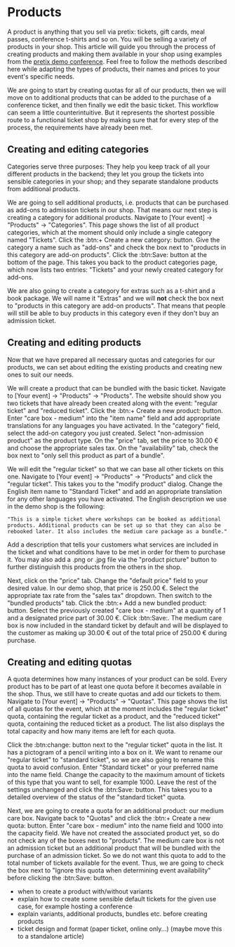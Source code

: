 # Products

A product is anything that you sell via pretix: tickets, gift cards, meal passes, conference t-shirts and so on. You will be selling a variety of products in your shop. This article will guide you through the process of creating products and making them available in your shop using examples from the [pretix demo conference](https://pretix.eu/demoshops/democon/). Feel free to follow the methods described here while adapting the types of products, their names and prices to your event's specific needs. 

We are going to start by creating quotas for all of our products, then we will move on to additional products that can be added to the purchase of a conference ticket, and then finally we edit the basic ticket. This workflow can seem a little counterintuitive. But it represents the shortest possible route to a functional ticket shop by making sure that for every step of the process, the requirements have already been met. 

## Creating and editing categories

Categories serve three purposes: They help you keep track of all your different products in the backend; they let you group the tickets into sensible categories in your shop; and they separate standalone products from additional products. 

We are going to sell additional products, i.e. products that can be purchased as add-ons to admission tickets in our shop. That means our next step is creating a category for additional products. Navigate to [Your event] → "Products" → "Categories". This page shows the list of all product categories, which at the moment should only include a single category named "Tickets". Click the :btn:+ Create a new category: button. Give the category a name such as "add-ons" and check the box next to "products in this category are add-on products". Click the :btn:Save: button at the bottom of the page. This takes you back to the product categories page, which now lists two entries: "Tickets" and your newly created category for add-ons. 

We are also going to create a category for extras such as a t-shirt and a book package. We will name it "Extras" and we will __not__ check the box next to "products in this category are add-on products". That means that people will still be able to buy products in this category even if they don't buy an admission ticket. 

## Creating and editing products 

Now that we have prepared all necessary quotas and categories for our products, we can set about editing the existing products and creating new ones to suit our needs. 

We will create a product that can be bundled with the basic ticket. Navigate to [Your event] → "Products" → "Products". The website should show you two tickets that have already been created along with the event: "regular ticket" and "reduced ticket".  Click the :btn:+ Create a new product: button. Enter "care box - medium" into the "item name" field and add appropriate translations for any languages you have activated. In the "category" field, select the add-on category you just created. Select "non-admission product" as the product type. On the "price" tab, set the price to 30.00 € and choose the appropriate sales tax. On the "availability" tab, check the box next to "only sell this product as part of a bundle". 

We will edit the "regular ticket" so that we can base all other tickets on this one. Navigate to [Your event] → "Products" → "Products" and click the "regular ticket". This takes you to the "modify product" dialog. Change the English item name to "Standard Ticket" and add an appropriate translation for any other languages you have activated. The English description we use in the demo shop is the following: 

    "This is a simple ticket where workshops can be booked as additional products. Additional products can be set up so that they can also be rebooked later. It also includes the medium care package as a bundle." 

Add a description that tells your customers what services are included in the ticket and what conditions have to be met in order for them to purchase it. You may also add a .png or .jpg file via the "product picture" button to further distinguish this products from the others in the shop. 

Next, click on the "price" tab. Change the "default price" field to your desired value. In our demo shop, that price is 250.00 €. Select the appropriate tax rate from the "sales tax" dropdown. Then switch to the "bundled products" tab. Click the :btn:+ Add a new bundled product: button. Select the previously created "care box - medium" at a quantity of 1 and a designated price part of 30.00 €. Click :btn:Save:. The medium care box is now included in the standard ticket by default and will be displayed to the customer as making up 30.00 € out of the total price of 250.00 € during purchase. 

## Creating and editing quotas 

A quota determines how many instances of your product can be sold. Every product has to be part of at least one quota before it becomes available in the shop. Thus, we still have to create quotas and add our tickets to them. Navigate to [Your event] → "Products" → "Quotas". This page shows the list of all quotas for the event, which at the moment includes the "regular ticket" quota, containing the regular ticket as a product, and the "reduced ticket" quota, containing the reduced ticket as a product. The list also displays the total capacity and how many items are left for each quota. 

Click the :btn:change: button next to the "regular ticket" quota in the list. It has a pictogram of a pencil writing into a box on it. We want to rename our "regular ticket" to "standard ticket", so we are also going to rename this quota to avoid confusion. Enter "Standard ticket" or your preferred name into the name field. Change the capacity to the maximum amount of tickets of this type that you want to sell, for example 1000. Leave the rest of the settings unchanged and click the :btn:Save: button. This takes you to a detailed overview of the status of the "standard ticket" quota. 

Next, we are going to create a quota for an additional product: our medium care box. Navigate back to "Quotas" and click the :btn:+ Create a new quota: button. Enter "care box - medium" into the name field and 1000 into the capacity field. We have not created the associated product yet, so do not check any of the boxes next to "products". The medium care box is not an admission ticket but an additional product that will be bundled with the purchase of an admission ticket. So we do not want this quota to add to the total number of tickets available for the event. Thus, we are going to check the box next to "Ignore this quota when determining event availability" before clicking the :btn:Save: button. 

 - when to create a product with/without variants 
 - explain how to create some sensible default tickets for the given use case, for example hosting a conference
 - explain variants, additional products, bundles etc. before creating products 
 - ticket design and format (paper ticket, online only...) (maybe move this to a standalone article)
